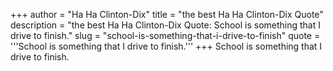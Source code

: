 +++
author = "Ha Ha Clinton-Dix"
title = "the best Ha Ha Clinton-Dix Quote"
description = "the best Ha Ha Clinton-Dix Quote: School is something that I drive to finish."
slug = "school-is-something-that-i-drive-to-finish"
quote = '''School is something that I drive to finish.'''
+++
School is something that I drive to finish.
